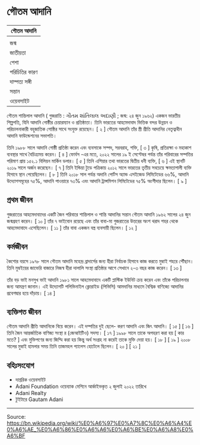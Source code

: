 # গৌতম আদানি

| গৌতম আদানি |
| --- |
|  |
| জন্ম |
| জাতীয়তা |
| পেশা |
| পরিচিতির কারণ |
| দাম্পত্য সঙ্গী |
| সন্তান |
| ওয়েবসাইট |

গৌতম শান্তিলাল আদানি ( গুজরাতি : ગૌતમ શાંતિલાલ અદાણી ; জন্ম: ২৪ জুন ১৯৬২) একজন ভারতীয় শিল্পপতি, যিনি আদানি গোষ্ঠীর চেয়ারম্যান ও প্রতিষ্ঠাতা। তিনি ভারতের আহমেদাবাদ ভিত্তিক বন্দর উন্নয়ন ও পরিচালনাকারী বহুজাতিক গোষ্ঠির সাথে সংযুক্ত রয়েছেন। [ ২ ] গৌতম আদানি তাঁর স্ত্রী প্রীতি আদানির নেতৃত্বাধীন আদানি ফাউন্ডেশনের সভাপতি।

তিনি ১৯৮৮ সালে আদানি গোষ্ঠী প্রতিষ্ঠা করেন এবং ব্যবসাকে সম্পদ, সরবরাহ, শক্তি, [ ৩ ] কৃষি, প্রতিরক্ষা ও মহাকাশ ব্যবস্থার সাথে বৈচিত্র্যময় করেন। [ ৪ ] ফোর্বস -এর মতে, ২০২২ সালের ১৯ ই সেপ্টেম্বর পর্যন্ত তাঁর পরিবারের সম্পত্তির পরিমাণ প্রায় ১৫২.১ বিলিয়ন মার্কিন ডলার। [ ৫ ] তিনি এশিয়ার তথা ভারতের দ্বিতীয় ধনী ব্যক্তি, [ ৬ ] এই স্থানটি ২০১৯ সালে অর্জন করেছেন। [ ৭ ] তিনি ইন্ডিয়া টুডে পত্রিকায় ২০১২ সালে ভারতের তৃতীয় সবচেয়ে ক্ষমতাশালী ব্যক্তি হিসাবে স্থান পেয়েছিলেন। [ ৮ ] তিনি ২০১৮ সাল পর্যন্ত অদানি পোর্টস অ্যান্ড এসইজেড লিমিটেডের ৬৬%, আদানি উদ্যোগসমূহের ৭৫%, আদানি পাওয়ারে ৭৩% এবং আদানি ট্রান্সমিশন লিমিটেডের ৭৫% অংশীদার ছিলেন। [ ৯ ]

## প্রথম জীবন

গুজরাতের আহমেদাবাদের একটি জৈন পরিবারে শান্তিলাল ও শান্তি আদানির সন্তান গৌতম আদানি ১৯৬২ সালের ২৪ জুন জন্মগ্রহণ করেন। [ ১০ ] তাঁর ৭ ভাইবোন রয়েছে এবং তাঁর বাবা-মা গুজরাতের উত্তরের অংশ থরাদ শহর থেকে আহমেদাবাদে এসেছিলেন। [ ১১ ] তাঁর বাবা একজন বস্ত্র ব্যবসায়ী ছিলেন। [ ১২ ]

## কর্মজীবন

কৈশোর বয়সে ১৯৭৮ সালে গৌতম আদানি মহেন্দ্র ব্রাদার্সের জন্য হীরা নির্বাচক হিসাবে কাজ করতে মুম্বাই শহরে পৌঁছান। তিনি মুম্বইয়ের জাভেরি বাজারে নিজস্ব হীরা দালালি সংস্থা প্রতিষ্ঠার আগে সেখানে ২-৩ বছর কাজ করেন। [ ১৩ ]

তাঁর বড় ভাই মনসুখ ভাই আদানি ১৯৮১ সালে আহমেদাবাদে একটি প্লাস্টিক ইউনিট ক্রয় করেন এবং তাঁকে পরিচালনার জন্য আমন্ত্রণ জানান। এই উদ্যোগটি পলিভিনাইল ক্লোরাইড (পিভিসি) আমদানির মাধ্যমে বৈশ্বিক বাণিজ্যে আদানির প্রবেশদ্বার হয়ে দাঁড়ায়। [ ১৪ ]

## ব্যক্তিগত জীবন

গৌতম আদানি প্রীতি আদানিকে বিয়ে করেন। এই দম্পতির দুই ছেলে- করণ আদানি এবং জিৎ আদানি। [ ১৫ ] [ ১৬ ] তিনি জৈন আন্তর্জাতিক বাণিজ্য সংস্থা র (জেআইটিও) সদস্য। [ ১৭ ] ১৯৯৮ সালে তাকে অপহরণ করা হয় [ কার মতে? ] এবং মুক্তিপণের জন্য জিম্মি করা হয় কিন্তু অর্থ সংগ্রহ না করেই তাকে মুক্তি দেয়া হয়। [ ১৮ ] [ ১৯ ] ২০০৮ সালের মুম্বাই হামলার সময় তিনি তাজমহল প্যালেস হোটেলে ছিলেন। [ ২০ ] [ ২১ ]

## বহিঃসংযোগ

- দাপ্তরিক ওয়েবসাইট
- Adani Foundation ওয়েব্যাক মেশিনে আর্কাইভকৃত ২ জুলাই ২০২২ তারিখে
- Adani Realty
- টুইটারে Gautam Adani

---
Source: https://bn.wikipedia.org/wiki/%E0%A6%97%E0%A7%8C%E0%A6%A4%E0%A6%AE_%E0%A6%86%E0%A6%A6%E0%A6%BE%E0%A6%A8%E0%A6%BF
